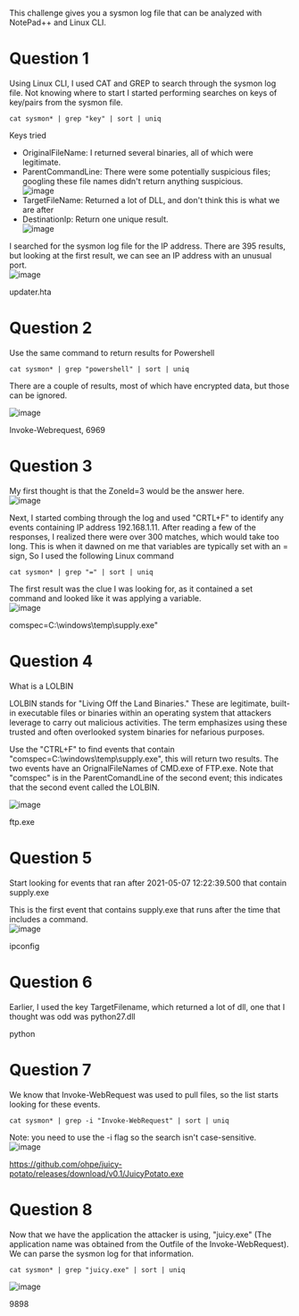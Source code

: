 This challenge gives you a sysmon log file that can be analyzed with NotePad++ and Linux CLI. 

# Question 1

Using Linux CLI, I used CAT and GREP to search through the sysmon log file. Not knowing where to start I started performing searches on keys of key/pairs from the sysmon file. 

```
cat sysmon* | grep "key" | sort | uniq
```
Keys tried
- OriginalFileName: I returned several binaries, all of which were legitimate.
- ParentCommandLine: There were some potentially suspicious files; googling these file names didn't return anything suspicious. </br>
![image](https://github.com/Shawn-Nichol/BlueTeam/assets/30714313/1de81b99-ff0b-469b-b885-42b34446bc00)
- TargetFileName: Returned a lot of DLL, and don't think this is what we are after
- DestinationIp: Return one unique result. </br>
![image](https://github.com/Shawn-Nichol/BlueTeam/assets/30714313/17ef5d0a-af73-44b7-ab24-008445d7f825)

I searched for the sysmon log file for the IP address. There are 395 results, but looking at the first result, we can see an IP address with an unusual port. </br>
![image](https://github.com/Shawn-Nichol/BlueTeam/assets/30714313/3f000c95-e22f-4a2f-911a-9b2cafd26efd)

updater.hta

# Question 2
Use the same command to return results for Powershell
```
cat sysmon* | grep "powershell" | sort | uniq
```
There are a couple of results, most of which have encrypted data, but those can be ignored. 

![image](https://github.com/Shawn-Nichol/BlueTeam/assets/30714313/0559490e-313b-4c12-8ec0-3ef08d84de64)

Invoke-Webrequest, 6969

# Question 3
My first thought is that the ZoneId=3 would be the answer here. </br>
![image](https://github.com/Shawn-Nichol/BlueTeam/assets/30714313/347ff1e0-0b6c-47ee-8fb4-c7687e68c904)

Next, I started combing through the log and used "CRTL+F" to identify any events containing IP address 192.168.1.11. After reading a few of the responses, I realized there were over 300 matches, which would take too long. This is when it dawned on me that variables are typically set with an = sign, So I used the following Linux command
```
cat sysmon* | grep "=" | sort | uniq
```
The first result was the clue I was looking for, as it contained a set command and looked like it was applying a variable. </br> 
![image](https://github.com/Shawn-Nichol/BlueTeam/assets/30714313/02d7dc58-f677-4e82-b3d8-ce6708052446)

comspec=C:\\windows\\temp\\supply.exe"

# Question 4
What is a LOLBIN

LOLBIN stands for "Living Off the Land Binaries." These are legitimate, built-in executable files or binaries within an operating system that attackers leverage to carry out malicious activities. The term emphasizes using these trusted and often overlooked system binaries for nefarious purposes.

Use the "CTRL+F" to find events that contain "comspec=C:\\windows\\temp\\supply.exe", this will return two results. The two events have an OrignalFileNames of CMD.exe of FTP.exe. Note that "comspec" is in the ParentComandLine of the second event; this indicates that the second event called the LOLBIN. 

![image](https://github.com/Shawn-Nichol/BlueTeam/assets/30714313/c448c4ee-7e38-4cf6-85f4-b462939b7a00)


ftp.exe
# Question 5
Start looking for events that ran after 2021-05-07 12:22:39.500 that contain supply.exe

This is the first event that contains supply.exe that runs after the time that includes a command. </br>
![image](https://github.com/Shawn-Nichol/BlueTeam/assets/30714313/04a0cf38-b9be-4a9c-81da-21867fece083)



ipconfig
# Question 6
Earlier, I used the key TargetFilename, which returned a lot of dll, one that I thought was odd was python27.dll

python
# Question 7
We know that Invoke-WebRequest was used to pull files, so the list starts looking for these events. 
```
cat sysmon* | grep -i "Invoke-WebRequest" | sort | uniq
```
Note: you need to use the -i flag so the search isn't case-sensitive. </br>
![image](https://github.com/Shawn-Nichol/BlueTeam/assets/30714313/31f09920-f0d9-4c90-a454-fab03546f5b9)

https://github.com/ohpe/juicy-potato/releases/download/v0.1/JuicyPotato.exe

# Question 8
Now that we have the application the attacker is using, "juicy.exe" (The application name was obtained from the Outfile of the Invoke-WebRequest). We can parse the sysmon log for that information. 

```
cat sysmon* | grep "juicy.exe" | sort | uniq
```

![image](https://github.com/Shawn-Nichol/BlueTeam/assets/30714313/61c5d098-b5b8-4dc1-9dfe-bd95c1112f60)

9898
